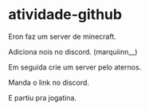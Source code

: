 # atividade-github

Eron faz um server de minecraft.

Adiciona nois no discord. (marquiinn__)

Em seguida crie um server pelo aternos.

Manda o link no discord.

E partiu pra jogatina.
